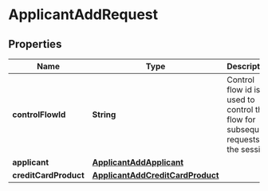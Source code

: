 # ApplicantAddRequest

## Properties
Name | Type | Description | Notes
------------ | ------------- | ------------- | -------------
**controlFlowId** | **String** | Control flow id is used to control the flow for subsequent requests in the session. | 
**applicant** | [**ApplicantAddApplicant**](ApplicantAddApplicant.md) |  | 
**creditCardProduct** | [**ApplicantAddCreditCardProduct**](ApplicantAddCreditCardProduct.md) |  |  [optional]
